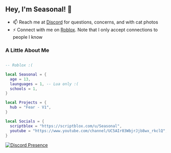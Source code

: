 ## Hey, I'm Seasonal! 👋
 
- 📫 Reach me at [Discord](https://discord.gg/BWpBU6Cy4j) for questions, concerns, and with cat photos
- ⚡ Connect with me on [Roblox](https://www.roblox.com/users/4368053792/profile). Note that I only accept connections to people I know

### A Little About Me

```lua

-- Roblox :(

local Seasonal = {
  age = 13,
  launguages = 1, -- Lua only :(
  schools = 1,
}

local Projects = {
  hub = "Fear - V1",
}

local Socials = {
  scriptblox = "https://scriptblox.com/u/Seasonal",
  youtube = "https://www.youtube.com/channel/UC5AIr03WbjrJjb8wx_rkclQ",
}

```
[![Discord Presence](https://lanyard.cnrad.dev/api/769518569967845387)](https://discord.com/users/769518569967845387)

